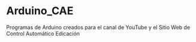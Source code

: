# Arduino_CAE
 Programas de Arduino creados para el canal de YouTube y el Sitio Web de Control Automático Edicación
